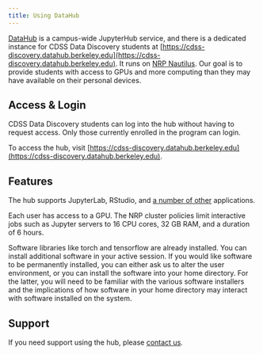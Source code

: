 ```yaml
---
title: Using DataHub
---
```


[DataHub](https://cdss.berkeley.edu/datahub-home-page) is a campus-wide JupyterHub service, and there is a dedicated instance for CDSS Data Discovery students at [https://cdss-discovery.datahub.berkeley.edu](https://cdss-discovery.datahub.berkeley.edu). It runs on [NRP Nautilus](https://nationalresearchplatform.org/nautilus/). Our goal is to provide students with access to GPUs and more computing than they may have available on their personal devices.

## Access & Login

CDSS Data Discovery students can log into the hub without having to request access. Only those currently enrolled in the program can login.

To access the hub, visit [https://cdss-discovery.datahub.berkeley.edu](https://cdss-discovery.datahub.berkeley.edu).

## Features

The hub supports JupyterLab, RStudio, and [a number of other](https://curriculum-guide.datahub.berkeley.edu/technology/introduction-to-jupyter) applications.

Each user has access to a GPU. The NRP cluster policies limit interactive jobs such as Jupyter servers to 16 CPU cores, 32 GB RAM, and a duration of 6 hours.

Software libraries like torch and tensorflow are already installed. You can install additional software in your active session. If you would like software to be permanently installed, you can either ask us to alter the user environment, or you can install the software into your home directory. For the latter, you will need to be familiar with the various software installers and the implications of how software in your home directory may interact with software installed on the system.

## Support

If you need support using the hub, please [contact us](../support/contact-us).
